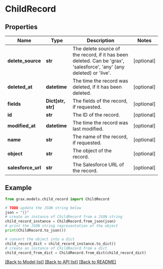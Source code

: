 # ChildRecord


## Properties

Name | Type | Description | Notes
------------ | ------------- | ------------- | -------------
**delete_source** | **str** | The delete source of the record, if it has been deleted. Can be &#39;grax&#39;, &#39;salesforce&#39;, &#39;any&#39; (any deleted) or &#39;live&#39;. | [optional] 
**deleted_at** | **datetime** | The time the record was deleted, if it has been deleted. | [optional] 
**fields** | **Dict[str, str]** | The fields of the record, if requested. | [optional] 
**id** | **str** | The ID of the record. | [optional] 
**modified_at** | **datetime** | The time the record was last modified. | [optional] 
**name** | **str** | The name of the record, if requested. | [optional] 
**object** | **str** | The object of the record. | [optional] 
**salesforce_url** | **str** | The Salesforce URL of the record. | [optional] 

## Example

```python
from grax.models.child_record import ChildRecord

# TODO update the JSON string below
json = "{}"
# create an instance of ChildRecord from a JSON string
child_record_instance = ChildRecord.from_json(json)
# print the JSON string representation of the object
print(ChildRecord.to_json())

# convert the object into a dict
child_record_dict = child_record_instance.to_dict()
# create an instance of ChildRecord from a dict
child_record_from_dict = ChildRecord.from_dict(child_record_dict)
```
[[Back to Model list]](../README.md#documentation-for-models) [[Back to API list]](../README.md#documentation-for-api-endpoints) [[Back to README]](../README.md)


